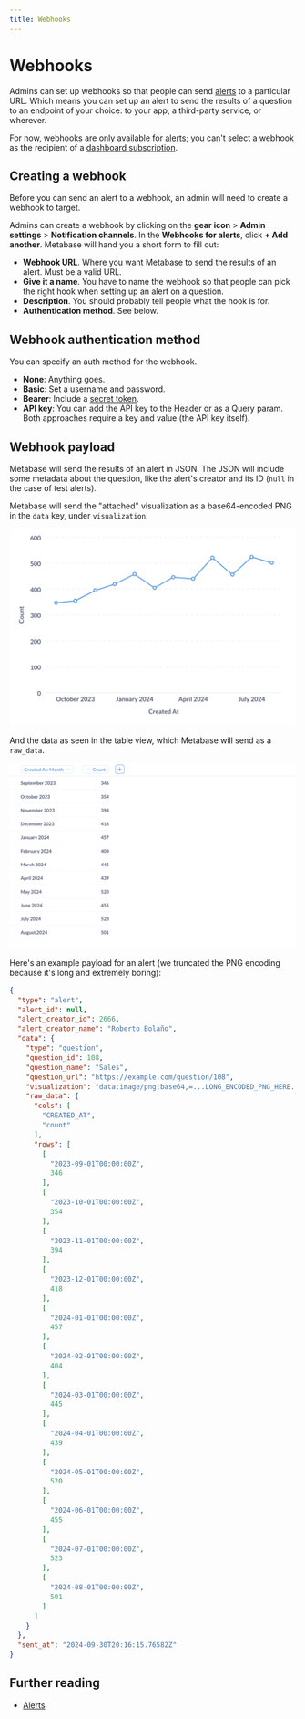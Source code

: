 ```yaml
---
title: Webhooks
---
```


# Webhooks

Admins can set up webhooks so that people can send [alerts](../questions/alerts.md) to a particular URL. Which means you can set up an alert to send the results of a question to an endpoint of your choice: to your app, a third-party service, or wherever.

For now, webhooks are only available for [alerts](../questions/alerts.md); you can't select a webhook as the recipient of a [dashboard subscription](../dashboards/subscriptions.md).

## Creating a webhook

Before you can send an alert to a webhook, an admin will need to create a webhook to target.

Admins can create a webhook by clicking on the **gear icon** > **Admin settings** > **Notification channels**. In the **Webhooks for alerts**, click **+ Add another**. Metabase will hand you a short form to fill out:

- **Webhook URL**. Where you want Metabase to send the results of an alert. Must be a valid URL.
- **Give it a name**. You have to name the webhook so that people can pick the right hook when setting up an alert on a question.
- **Description**. You should probably tell people what the hook is for.
- **Authentication method**. See below.

## Webhook authentication method

You can specify an auth method for the webhook.

- **None**: Anything goes.
- **Basic**: Set a username and password.
- **Bearer**: Include a [secret token](https://datatracker.ietf.org/doc/html/rfc6750).
- **API key**: You can add the API key to the Header or as a Query param. Both approaches require a key and value (the API key itself).

## Webhook payload

Metabase will send the results of an alert in JSON. The JSON will include some metadata about the question, like the alert's creator and its ID (`null` in the case of test alerts).

Metabase will send the "attached" visualization as a base64-encoded PNG in the `data` key, under `visualization`.

![The encoded PNG chart](./images/payload-chart.png)

And the data as seen in the table view, which Metabase will send as a `raw_data`.

![Results as table view](./images/table-view.png)

Here's an example payload for an alert (we truncated the PNG encoding because it's long and extremely boring):

```JSON
{
  "type": "alert",
  "alert_id": null,
  "alert_creator_id": 2666,
  "alert_creator_name": "Roberto Bolaño",
  "data": {
    "type": "question",
    "question_id": 108,
    "question_name": "Sales",
    "question_url": "https://example.com/question/108",
    "visualization": "data:image/png;base64,=...LONG_ENCODED_PNG_HERE...",
    "raw_data": {
      "cols": [
        "CREATED_AT",
        "count"
      ],
      "rows": [
        [
          "2023-09-01T00:00:00Z",
          346
        ],
        [
          "2023-10-01T00:00:00Z",
          354
        ],
        [
          "2023-11-01T00:00:00Z",
          394
        ],
        [
          "2023-12-01T00:00:00Z",
          418
        ],
        [
          "2024-01-01T00:00:00Z",
          457
        ],
        [
          "2024-02-01T00:00:00Z",
          404
        ],
        [
          "2024-03-01T00:00:00Z",
          445
        ],
        [
          "2024-04-01T00:00:00Z",
          439
        ],
        [
          "2024-05-01T00:00:00Z",
          520
        ],
        [
          "2024-06-01T00:00:00Z",
          455
        ],
        [
          "2024-07-01T00:00:00Z",
          523
        ],
        [
          "2024-08-01T00:00:00Z",
          501
        ]
      ]
    }
  },
  "sent_at": "2024-09-30T20:16:15.76582Z"
}
```

## Further reading

- [Alerts](../questions/alerts.md)
